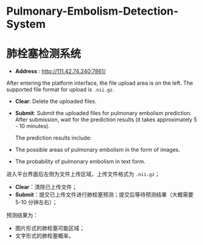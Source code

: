 # Pulmonary-Embolism-Detection-System
# 肺栓塞检测系统

- **Address** : http://111.42.74.240:7861/

After entering the platform interface, the file upload area is on the left. The supported file format for upload is `.nii.gz`.
- **Clear**: Delete the uploaded files.
- **Submit**: Submit the uploaded files for pulmonary embolism prediction.
After submission, wait for the prediction results (it takes approximately 5 - 10 minutes).

  The prediction results include:
- The possible areas of pulmonary embolism in the form of images.
- The probability of pulmonary embolism in text form.


进入平台界面后左侧为文件上传区域，上传文件格式为 `.nii.gz`；  
- **Clear**：清除已上传文件；  
- **Submit**：提交已上传文件进行肺栓塞预测；提交后等待预测结果（大概需要 5-10 分钟左右）；
  
预测结果为：  
- 图片形式的肺栓塞可能区域；  
- 文字形式的肺栓塞概率。
